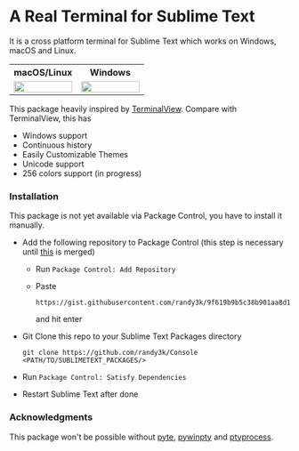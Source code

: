 # A Real Terminal for Sublime Text

It is a cross platform terminal for Sublime Text which works on Windows, macOS and Linux.

<table>
    <tr>
        <th>macOS/Linux</th>
        <th>Windows</th>
    </tr>
    <tr>
        <td width="50%">
            <a href="https://user-images.githubusercontent.com/1690993/41478796-00ba3cb2-7097-11e8-9de9-bec85213a5c8.gif">
                <img src="https://user-images.githubusercontent.com/1690993/41478796-00ba3cb2-7097-11e8-9de9-bec85213a5c8.gif" width="100%">
            </a>
        </td>
        <td width="50%">
            <a href="https://user-images.githubusercontent.com/1690993/41478434-a46f19c4-7095-11e8-995d-f7b4ef8b9c0e.gif">
                <img src="https://user-images.githubusercontent.com/1690993/41478434-a46f19c4-7095-11e8-995d-f7b4ef8b9c0e.gif" width="100%">
            </a>
        </td>
    </tr>
</table>

This package heavily inspired by [TerminalView](https://github.com/Wramberg/TerminalView). Compare with TerminalView, this has

- Windows support
- Continuous history
- Easily Customizable Themes
- Unicode support
- 256 colors support (in progress)

### Installation

This package is not yet available via Package Control, you have to install it manually.

- Add the following repository to Package Control (this step is necessary until [this](https://github.com/wbond/package_control_channel/pull/7154) is merged)
    - Run `Package Control: Add Repository`
    - Paste

        ```
        https://gist.githubusercontent.com/randy3k/9f619b9b5c38b901aa8d15a2cd85be79/raw/5d8c1e71d734faa8db71ccbdb33e245bdb04dcc5/dependencies.json
        ```
        and hit enter

- Git Clone this repo to your Sublime Text Packages directory
    ```
    git clone https://github.com/randy3k/Console <PATH/TO/SUBLIMETEXT_PACKAGES/>
    ```
- Run `Package Control: Satisfy Dependencies`
- Restart Sublime Text after done


### Acknowledgments

This package won't be possible without [pyte](https://github.com/selectel/pyte), [pywinpty](https://github.com/spyder-ide/pywinpty) and [ptyprocess](https://github.com/pexpect/ptyprocess).